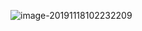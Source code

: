  ![image-20191118102232209](C:\Users\xnn\AppData\Roaming\Typora\typora-user-images\image-20191118102232209.png)


